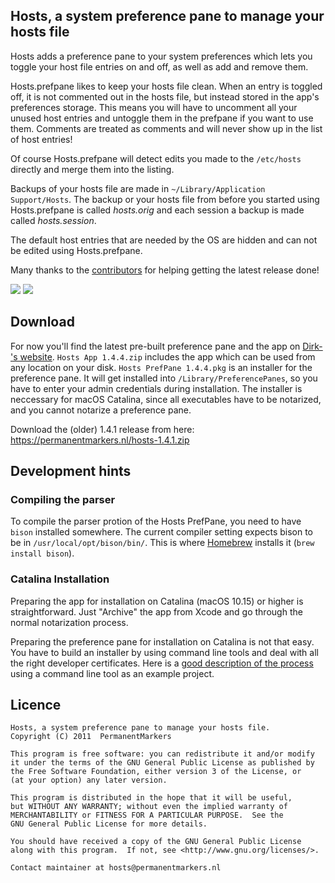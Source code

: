 ## Hosts, a system preference pane to manage your hosts file

Hosts adds a preference pane to your system preferences which lets you toggle your
host file entries on and off, as well as add and remove them.

Hosts.prefpane likes to keep your hosts file clean. When an entry is toggled off,
it is not commented out in the hosts file, but instead stored in the app's
preferences storage. This means you will have to uncomment all your unused host
entries and untoggle them in the prefpane if you want to use them. Comments are
treated as comments and will never show up in the list of host entries!

Of course Hosts.prefpane will detect edits you made to the ``/etc/hosts`` directly and
merge them into the listing.

Backups of your hosts file are made in ``~/Library/Application Support/Hosts``.
The backup or your hosts file from before you started using Hosts.prefpane is
called *hosts.orig* and each session a backup is made called *hosts.session*.

The default host entries that are needed by the OS are hidden and can not be
edited using Hosts.prefpane.

Many thanks to the [contributors](https://github.com/specialunderwear/Hosts.prefpane/graphs/contributors)
for helping getting the latest release done!

![](https://github.com/specialunderwear/Hosts.prefpane/raw/master/screenshots/locked.png)
![](https://github.com/specialunderwear/Hosts.prefpane/raw/master/screenshots/edit.png)

## Download
For now you'll find the latest pre-built preference pane and the app on  [Dirk-'s website](https://www.dirk-froehling.de/downloads/downloads.html). ``Hosts App 1.4.4.zip`` includes the app which can be used from any location on your disk. ``Hosts PrefPane 1.4.4.pkg`` is an installer for the preference pane. It will get installed into ``/Library/PreferencePanes``, so you have to enter your admin credentials during installation. The installer is neccessary for macOS Catalina, since all executables have to be notarized, and you cannot notarize a preference pane.

Download the (older) 1.4.1 release from here: https://permanentmarkers.nl/hosts-1.4.1.zip

## Development hints
###  Compiling the parser
To compile the parser protion of the Hosts PrefPane, you need to have ``bison`` installed somewhere. The current compiler setting expects bison to be in ``/usr/local/opt/bison/bin/``. This is where [Homebrew](https://brew.sh/) installs it (``brew install bison``).

### Catalina Installation
Preparing the app for installation on Catalina (macOS 10.15) or higher is straightforward. Just "Archive" the app from Xcode and go through the normal notarization process.

Preparing the preference pane for installation on Catalina is not that easy. You have to build an installer by using command line tools and deal with all the right developer certificates. Here is a [good description of the process](https://scriptingosx.com/2019/09/notarize-a-command-line-tool/) using a command line tool as an example project.

## Licence

    Hosts, a system preference pane to manage your hosts file.
    Copyright (C) 2011  PermanentMarkers

    This program is free software: you can redistribute it and/or modify
    it under the terms of the GNU General Public License as published by
    the Free Software Foundation, either version 3 of the License, or
    (at your option) any later version.

    This program is distributed in the hope that it will be useful,
    but WITHOUT ANY WARRANTY; without even the implied warranty of
    MERCHANTABILITY or FITNESS FOR A PARTICULAR PURPOSE.  See the
    GNU General Public License for more details.

    You should have received a copy of the GNU General Public License
    along with this program.  If not, see <http://www.gnu.org/licenses/>.

    Contact maintainer at hosts@permanentmarkers.nl
    
